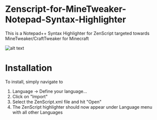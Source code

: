 # Zenscript-for-MineTweaker-Notepad-Syntax-Highlighter
This is a Notepad++ Syntax Highlighter for ZenScript targeted towards MineTweaker/CraftTweaker for Minecraft

![alt text](http://image.prntscr.com/image/7e5f782433c24db4a7b6304079930f3b.png "Preview")

# Installation
To install, simply navigate to 
1. Language -> Define your language...
2. Click on "Import"
3. Select the ZenScript.xml file and hit "Open"
4. The ZenScript highlighter should now appear under Language menu with all other Languages
